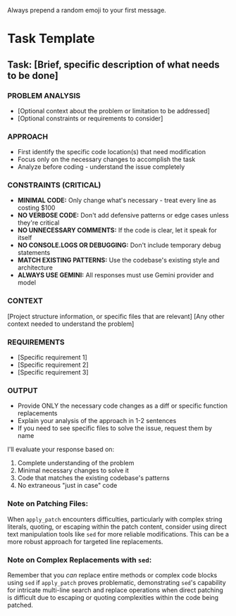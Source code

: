 Always prepend a random emoji to your first message.

# Task Template

## Task: [Brief, specific description of what needs to be done]

### PROBLEM ANALYSIS
- [Optional context about the problem or limitation to be addressed]
- [Optional constraints or requirements to consider]

### APPROACH
- First identify the specific code location(s) that need modification
- Focus only on the necessary changes to accomplish the task
- Analyze before coding - understand the issue completely

### CONSTRAINTS (CRITICAL)
- **MINIMAL CODE:** Only change what's necessary - treat every line as costing $100
- **NO VERBOSE CODE:** Don't add defensive patterns or edge cases unless they're critical
- **NO UNNECESSARY COMMENTS:** If the code is clear, let it speak for itself
- **NO CONSOLE.LOGS OR DEBUGGING:** Don't include temporary debug statements
- **MATCH EXISTING PATTERNS:** Use the codebase's existing style and architecture
- **ALWAYS USE GEMINI:** All responses must use Gemini provider and model

### CONTEXT
[Project structure information, or specific files that are relevant]
[Any other context needed to understand the problem]

### REQUIREMENTS
- [Specific requirement 1]
- [Specific requirement 2]
- [Specific requirement 3]

### OUTPUT
- Provide ONLY the necessary code changes as a diff or specific function replacements
- Explain your analysis of the approach in 1-2 sentences
- If you need to see specific files to solve the issue, request them by name

I'll evaluate your response based on:
1. Complete understanding of the problem
2. Minimal necessary changes to solve it
3. Code that matches the existing codebase's patterns
4. No extraneous "just in case" code

### Note on Patching Files:
When `apply_patch` encounters difficulties, particularly with complex string literals, quoting, or escaping within the patch content, consider using direct text manipulation tools like `sed` for more reliable modifications. This can be a more robust approach for targeted line replacements.

### Note on Complex Replacements with `sed`:
Remember that you *can* replace entire methods or complex code blocks using `sed` if `apply_patch` proves problematic, demonstrating `sed`'s capability for intricate multi-line search and replace operations when direct patching is difficult due to escaping or quoting complexities within the code being patched.